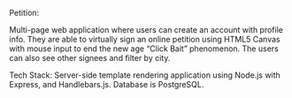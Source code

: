 Petition: 

Multi-page web application where users can create an account with profile info. They are able to virtually sign an online petition using HTML5 Canvas with mouse input to end the new age “Click Bait” phenomenon. The users can also see other signees and filter by city.

Tech Stack: Server-side template rendering application using Node.js with Express, and Handlebars.js. Database is PostgreSQL.
